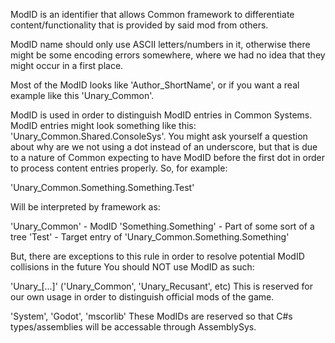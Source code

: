 ModID is an identifier that allows Common framework to differentiate content/functionality that is provided by said mod from others.

ModID name should only use ASCII letters/numbers in it, otherwise there might be some encoding errors somewhere, where
we had no idea that they might occur in a first place.

Most of the ModID looks like 'Author_ShortName', or if you want a real example like this 'Unary_Common'.

ModID is used in order to distinguish ModID entries in Common Systems. ModID entries might
look something like this: 'Unary_Common.Shared.ConsoleSys'. You might ask yourself a question about
why are we not using a dot instead of an underscore, but that is due to a nature of Common expecting 
to have ModID before the first dot in order to process content entries properly. So, for example:

'Unary_Common.Something.Something.Test'

Will be interpreted by framework as:

'Unary_Common' - ModID
'Something.Something' - Part of some sort of a tree
'Test' - Target entry of 'Unary_Common.Something.Something'

But, there are exceptions to this rule in order to resolve potential ModID collisions in the future
You should NOT use ModID as such:

'Unary_[...]' ('Unary_Common', 'Unary_Recusant', etc) This is reserved for our own usage 
in order to distinguish official mods of the game.

'System', 'Godot', 'mscorlib' These ModIDs are reserved so that C#s types/assemblies will be accessable through AssemblySys.